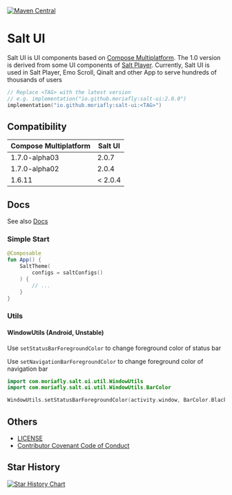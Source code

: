 [![Maven Central](https://img.shields.io/maven-central/v/io.github.moriafly/salt-ui)](https://search.maven.org/search?q=g:io.github.moriafly)

# Salt UI

Salt UI is UI components based on [Compose Multiplatform](https://github.com/JetBrains/compose-multiplatform). The 1.0 version is derived from some UI components of [Salt Player](https://github.com/Moriafly/SaltPlayerSource). Currently, Salt UI is used in Salt Player, Emo Scroll, Qinalt and other App to serve hundreds of thousands of users

```kotlin
// Replace <TAG> with the latest version
// e.g. implementation("io.github.moriafly:salt-ui:2.0.0")
implementation("io.github.moriafly:salt-ui:<TAG>")
```

## Compatibility

| Compose Multiplatform | Salt UI |
|-----------------------|---------|
| 1.7.0-alpha03         | 2.0.7   |
| 1.7.0-alpha02         | 2.0.4   |
| 1.6.11                | < 2.0.4 |

## Docs

See also [Docs](https://sakawish.github.io/open-source/salt-ui/)

### Simple Start

```kotlin
@Composable
fun App() {
    SaltTheme(
        configs = saltConfigs()
    ) {
        // ...
    }
}
```

### Utils

#### WindowUtils (Android, Unstable)

Use `setStatusBarForegroundColor` to change foreground color of status bar

Use `setNavigationBarForegroundColor` to change foreground color of navigation bar

```kotlin
import com.moriafly.salt.ui.util.WindowUtils
import com.moriafly.salt.ui.util.WindowUtils.BarColor

WindowUtils.setStatusBarForegroundColor(activity.window, BarColor.Black)
```

## Others

- [LICENSE](LICENSE)
- [Contributor Covenant Code of Conduct](CODE_OF_CONDUCT.md)

## Star History

[![Star History Chart](https://api.star-history.com/svg?repos=Moriafly/SaltUI&type=Date)](https://star-history.com/#Moriafly/SaltUI&Date)
